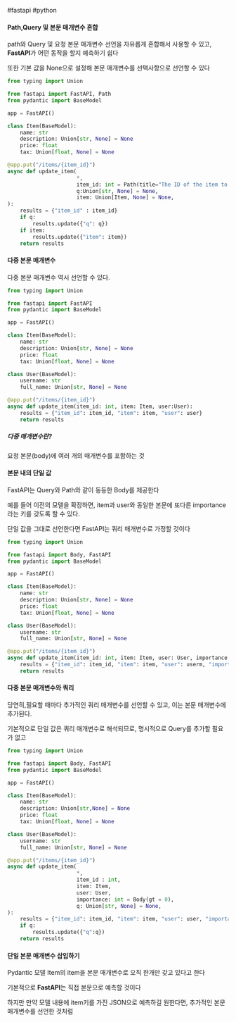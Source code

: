 #fastapi #python
#### Path,Query 및 본문 매개변수 혼합
path와 Query 및 요청 본문 매개변수 선언을 자유롭게 혼합해서 사용할 수 있고, **FastAPI**가 어떤 동작을 할지 예측하기 쉽다

또한 기본 값을 None으로 설정해 본문 매개변수를 선택사항으로 선언할 수 있다
```python
from typing import Union

from fastapi import FastAPI, Path
from pydantic import BaseModel

app = FastAPI()

class Item(BaseModel):
	name: str
	description: Union[str, None] = None
	price: float
	tax: Union[float, None] = None

@app.put("/items/{item_id}")
async def update_item(
					  *,
					  item_id: int = Path(title="The ID of the item to get", ge = 0, le=1000),
					  q:Union[str, None] = None,
					  item: Union[Item, None] = None,
):
	results = {"item_id" : item_id}
	if q:
		results.update({"q": q})
	if item:
		results.update({"item": item})
	return results
```


#### 다중 본문 매개변수

다중 본문 매개변수 역시 선언할 수 있다.

```python
from typing import Union

from fastapi import FastAPI
from pydantic import BaseModel

app = FastAPI()

class Item(BaseModel):
	name: str
	description: Union[str, None] = None
	price: float
	tax: Union[float, None] = None

class User(BaseModel):
	username: str
	full_name: Union[str, None] = None

@app.put("/items/{item_id}")
async def update_item(item_id: int, item: Item, user:User):
	results = {"item_id": item_id, "item": item, "user": user}
	return results
```
##### 다중 매개변수란?
요청 본문(body)에 여러 개의 매개변수를 포함하는 것


#### 본문 내의 단일 값
FastAPI는 Query와 Path와 같이 동등한 Body를 제공한다

예를 들어 이전의 모델을 확장하면, item과 user와 동일한 본문에 또다른 importance라는 키를 갖도록 할 수 있다.

단일 값을 그대로 선언한다면 FastAPI는 쿼리 매개변수로 가정할 것이다

```python
from typing import Union

from fastapi import Body, FastAPI
from pydantic import BaseModel

app = FastAPI()

class Item(BaseModel):
	name: str
	description: Union[str, None] = None
	price: float
	tax: Union[float, None] = None

class User(BaseModel):
	username: str
	full_name: Union[str, None] = None

@app.put("/items/{item_id}")
async def update_item(item_id: int, item: Item, user: User, importance: int = Body()):
	results = {"item_id": item_id, "item": item, "user": userm, "importance": importance}
	return results
```


#### 다중 본문 매개변수와 쿼리

당연히,필요할 때마다 추가적인 쿼리 매개변수를 선언할 수 있고, 이는 본문 매개변수에 추가된다.

기본적으로 단일 값은 쿼리 매개변수로 해석되므로, 명시적으로 Query를 추가할 필요가 없고

```python
from typing import Union

from fastapi import Body, FastAPI
from pydantic import BaseModel

app = FastAPI()

class Item(BaseModel):
	name: str
	description: Union[str,None] = None
	price: float
	tax: Union[float, None] = None

class User(BaseModel):
	username: str
	full_name: Union[str, None] = None

@app.put("/items/{item_id}")
async def update_item(
					  *,
					  item_id : int,
					  item: Item,
					  user: User,
					  importance: int = Body(gt = 0),
					  q: Union[str, None] = None,
):
	results = {"item_id": item_id, "item": item, "user": user, "importance": importance}
	if q:
		results.update({"q":q})
	return results
```

#### 단일 본문 매개변수 삽입하기 
Pydantic 모델 Item의 item을 본문 매개변수로 오직 한개만 갖고 있다고 한다

기본적으로 **FastAPI**는 직접 본문으로 예측할 것이다

하지만 만약 모델 내용에 item키를 가진 JSON으로 예측하길 원한다면, 추가적인 본문 매개변수를 선언한 것처럼